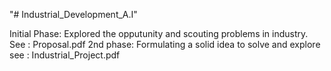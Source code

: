 "# Industrial_Development_A.I" 

Initial Phase:
  Explored the opputunity  and scouting problems in industry.
  See : Proposal.pdf
2nd phase:
  Formulating a solid idea to solve and explore
  see : Industrial_Project.pdf
